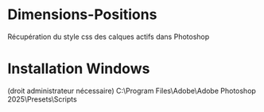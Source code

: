 # Dimensions-Positions
Récupération du style css des calques actifs dans Photoshop

# Installation Windows
(droit administrateur nécessaire)
C:\Program Files\Adobe\Adobe Photoshop 2025\Presets\Scripts
